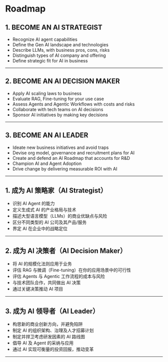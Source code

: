 # Roadmap

## 1. BECOME AN AI STRATEGIST

* Recognize AI agent capabilities
* Define the Gen AI landscape and technologies
* Describe LLMs, with business pros, cons, risks
* Distinguish types of AI company and offering
* Define strategic fit for AI in business

---

## 2. BECOME AN AI DECISION MAKER

* Apply AI scaling laws to business
* Evaluate RAG, Fine-tuning for your use case
* Assess Agents and Agentic Workflows with costs and risks
* Collaborate with tech teams on AI decisions
* Sponsor AI initiatives by making key decisions

---

## 3. BECOME AN AI LEADER

* Ideate new business initiatives and avoid traps
* Devise org model, governance and recruitment plans for AI
* Create and defend an AI Roadmap that accounts for R\&D
* Champion AI and Agent Adoption
* Drive change by delivering measurable ROI with AI

---

## 1. 成为 AI 策略家（AI Strategist）

* 识别 AI Agent 的能力
* 定义生成式 AI 的产业格局与技术
* 描述大型语言模型（LLMs）的商业优缺点与风险
* 区分不同类型的 AI 公司及其产品/服务
* 界定 AI 在企业中的战略定位

---

## 2. 成为 AI 决策者（AI Decision Maker）

* 将 AI 的规模化法则应用于业务
* 评估 RAG 与微调（Fine-tuning）在你的应用场景中的可行性
* 评估 Agents 与 Agentic 工作流程的成本与风险
* 与技术团队合作，共同做出 AI 决策
* 通过关键决策推动 AI 项目

---

## 3. 成为 AI 领导者（AI Leader）

* 构思新的商业创新方向，并避免陷阱
* 制定 AI 的组织架构、治理及人才招募计划
* 制定并捍卫考虑研发因素的 AI 路线图
* 倡导 AI 及 Agent 的采纳与应用
* 通过 AI 实现可衡量的投资回报，推动变革

---
